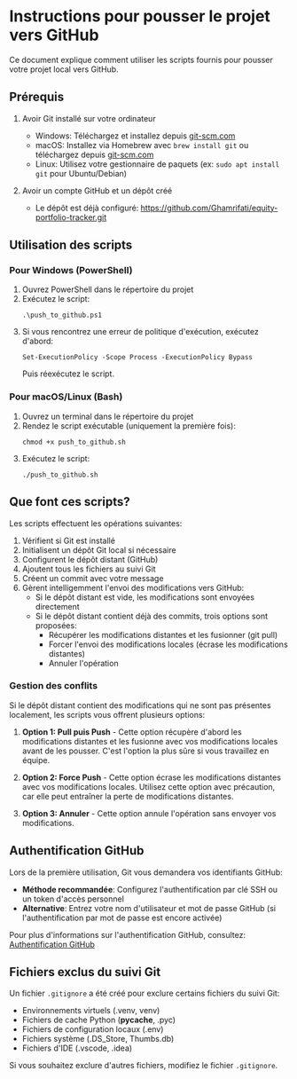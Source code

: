 # Instructions pour pousser le projet vers GitHub

Ce document explique comment utiliser les scripts fournis pour pousser votre projet local vers GitHub.

## Prérequis

1. Avoir Git installé sur votre ordinateur
   - Windows: Téléchargez et installez depuis [git-scm.com](https://git-scm.com/downloads)
   - macOS: Installez via Homebrew avec `brew install git` ou téléchargez depuis [git-scm.com](https://git-scm.com/downloads)
   - Linux: Utilisez votre gestionnaire de paquets (ex: `sudo apt install git` pour Ubuntu/Debian)

2. Avoir un compte GitHub et un dépôt créé
   - Le dépôt est déjà configuré: https://github.com/Ghamrifati/equity-portfolio-tracker.git

## Utilisation des scripts

### Pour Windows (PowerShell)

1. Ouvrez PowerShell dans le répertoire du projet
2. Exécutez le script:
   ```
   .\push_to_github.ps1
   ```
3. Si vous rencontrez une erreur de politique d'exécution, exécutez d'abord:
   ```
   Set-ExecutionPolicy -Scope Process -ExecutionPolicy Bypass
   ```
   Puis réexécutez le script.

### Pour macOS/Linux (Bash)

1. Ouvrez un terminal dans le répertoire du projet
2. Rendez le script exécutable (uniquement la première fois):
   ```
   chmod +x push_to_github.sh
   ```
3. Exécutez le script:
   ```
   ./push_to_github.sh
   ```

## Que font ces scripts?

Les scripts effectuent les opérations suivantes:

1. Vérifient si Git est installé
2. Initialisent un dépôt Git local si nécessaire
3. Configurent le dépôt distant (GitHub)
4. Ajoutent tous les fichiers au suivi Git
5. Créent un commit avec votre message
6. Gèrent intelligemment l'envoi des modifications vers GitHub:
   - Si le dépôt distant est vide, les modifications sont envoyées directement
   - Si le dépôt distant contient déjà des commits, trois options sont proposées:
     * Récupérer les modifications distantes et les fusionner (git pull)
     * Forcer l'envoi des modifications locales (écrase les modifications distantes)
     * Annuler l'opération

### Gestion des conflits

Si le dépôt distant contient des modifications qui ne sont pas présentes localement, les scripts vous offrent plusieurs options:

1. **Option 1: Pull puis Push** - Cette option récupère d'abord les modifications distantes et les fusionne avec vos modifications locales avant de les pousser. C'est l'option la plus sûre si vous travaillez en équipe.

2. **Option 2: Force Push** - Cette option écrase les modifications distantes avec vos modifications locales. Utilisez cette option avec précaution, car elle peut entraîner la perte de modifications distantes.

3. **Option 3: Annuler** - Cette option annule l'opération sans envoyer vos modifications.

## Authentification GitHub

Lors de la première utilisation, Git vous demandera vos identifiants GitHub:

- **Méthode recommandée**: Configurez l'authentification par clé SSH ou un token d'accès personnel
- **Alternative**: Entrez votre nom d'utilisateur et mot de passe GitHub (si l'authentification par mot de passe est encore activée)

Pour plus d'informations sur l'authentification GitHub, consultez:
[Authentification GitHub](https://docs.github.com/fr/authentication)

## Fichiers exclus du suivi Git

Un fichier `.gitignore` a été créé pour exclure certains fichiers du suivi Git:
- Environnements virtuels (.venv, venv)
- Fichiers de cache Python (__pycache__, .pyc)
- Fichiers de configuration locaux (.env)
- Fichiers système (.DS_Store, Thumbs.db)
- Fichiers d'IDE (.vscode, .idea)

Si vous souhaitez exclure d'autres fichiers, modifiez le fichier `.gitignore`.
